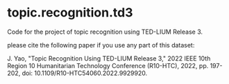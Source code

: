 # topic.recognition.td3
Code for the project of topic recognition using TED-LIUM Release 3.

please cite the following paper if you use any part of this dataset:

J. Yao, "Topic Recognition Using TED-LIUM Release 3," 2022 IEEE 10th Region 10 Humanitarian Technology Conference (R10-HTC), 2022, pp. 197-202, doi: 10.1109/R10-HTC54060.2022.9929920.
